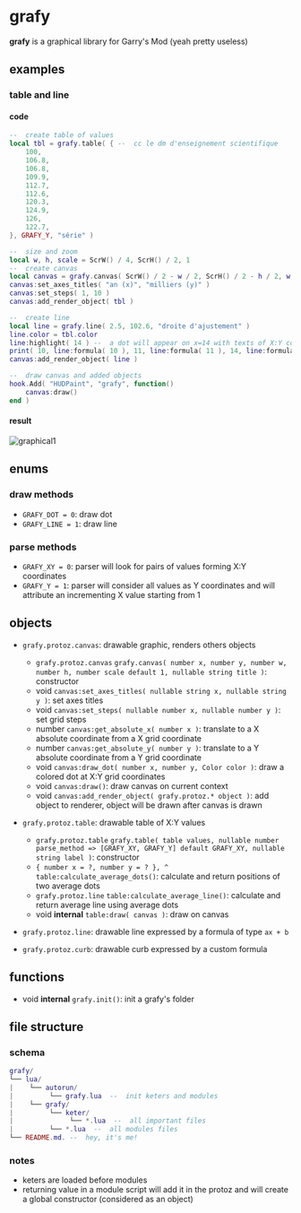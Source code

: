 # grafy
**grafy** is a graphical library for Garry's Mod (yeah pretty useless)

## examples
### table and line
#### code
```lua
--  create table of values
local tbl = grafy.table( { --  cc le dm d'enseignement scientifique
    100,
    106.8,
    106.8,
    109.9,
    112.7,
    112.6,
    120.3,
    124.9,
    126,
    122.7,
}, GRAFY_Y, "série" )

--  size and zoom
local w, h, scale = ScrW() / 4, ScrH() / 2, 1
--  create canvas
local canvas = grafy.canvas( ScrW() / 2 - w / 2, ScrH() / 2 - h / 2, w, h, scale, "Évolution annuel d'immatriculations de voitures neuves (diesel)" )
canvas:set_axes_titles( "an (x)", "milliers (y)" )
canvas:set_steps( 1, 10 )
canvas:add_render_object( tbl )

--  create line
local line = grafy.line( 2.5, 102.6, "droite d'ajustement" )
line.color = tbl.color
line:highlight( 14 ) --  a dot will appear on x=14 with texts of X:Y coordinates
print( 10, line:formula( 10 ), 11, line:formula( 11 ), 14, line:formula( 14 ) ) --  print some values
canvas:add_render_object( line )

--  draw canvas and added objects
hook.Add( "HUDPaint", "grafy", function()
    canvas:draw()
end )
```
#### result
![graphical1](https://media.discordapp.net/attachments/608325399687987240/781112632379441182/unknown.png)

## enums
### draw methods
+ `GRAFY_DOT = 0`: draw dot
+ `GRAFY_LINE = 1`: draw line

### parse methods
+ `GRAFY_XY = 0`: parser will look for pairs of values forming X:Y coordinates
+ `GRAFY_Y = 1`: parser will consider all values as Y coordinates and will attribute an incrementing X value starting from 1

## objects
+ `grafy.protoz.canvas`: drawable graphic, renders others objects
    + `grafy.protoz.canvas` `grafy.canvas( number x, number y, number w, number h, number scale default 1, nullable string title )`: constructor
    + void `canvas:set_axes_titles( nullable string x, nullable string y )`: set axes titles
    + void `canvas:set_steps( nullable number x, nullable number y )`: set grid steps
    + number `canvas:get_absolute_x( number x )`: translate to a X absolute coordinate from a X grid coordinate
    + number `canvas:get_absolute_y( number y )`: translate to a Y absolute coordinate from a Y grid coordinate
    + void `canvas:draw_dot( number x, number y, Color color )`: draw a colored dot at X:Y grid coordinates
    + void `canvas:draw()`: draw canvas on current context 
    + void `canvas:add_render_object( grafy.protoz.* object )`: add object to renderer, object will be drawn after canvas is drawn

+ `grafy.protoz.table`: drawable table of X:Y values
    + `grafy.protoz.table` `grafy.table( table values, nullable number parse_method => [GRAFY_XY, GRAFY_Y] default GRAFY_XY, nullable string label )`: constructor
    + `{ number x = ?, number y = ? }, ^` `table:calculate_average_dots()`: calculate and return positions of two average dots
    + `grafy.protoz.line` `table:calculate_average_line()`: calculate and return average line using average dots
    + void **internal** `table:draw( canvas )`: draw on canvas

+ `grafy.protoz.line`: drawable line expressed by a formula of type `ax + b`

+ `grafy.protoz.curb`: drawable curb expressed by a custom formula

## functions
+ void **internal** `grafy.init()`: init a grafy's folder

## file structure
### schema
```lua
grafy/
└── lua/
|    └── autorun/
|         └── grafy.lua  --  init keters and modules
|    └── grafy/
|         └── keter/
|              └── *.lua  --  all important files
|         └── *.lua  --  all modules files
└── README.md. --  hey, it's me!
```

### notes
+ keters are loaded before modules
+ returning value in a module script will add it in the protoz and will create a global constructor (considered as an object)
